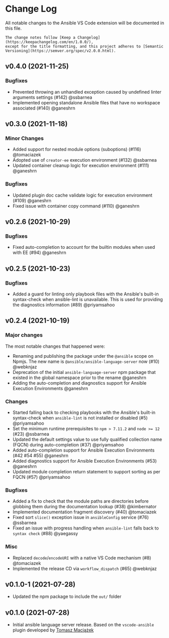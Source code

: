 <!-- markdownlint-disable no-duplicate-heading no-multiple-blanks -->
# Change Log

All notable changes to the Ansible VS Code extension will be documented in this file.

[//]: # (DO-NOT-REMOVE-versioning-promise-START)

```{note}
The change notes follow [Keep a Changelog](https://keepachangelog.com/en/1.0.0/),
except for the title formatting, and this project adheres to [Semantic
Versioning](https://semver.org/spec/v2.0.0.html).
```

<!--
Do *NOT* manually add changelog entries here!
This changelog is managed by Towncrier and is built at release time.
See https://als.rtfd.io/en/latest/contributing.html#adding-change-notes-with-your-prs
for details. Or read
https://github.com/ansible/ansible-language-server/tree/main/docs/changelog-fragments.d#adding-change-notes-with-your-prs
-->

<!-- towncrier release notes start -->


## v0.4.0 (2021-11-25)

### Bugfixes

* Prevented throwing an unhandled exception caused by undefined linter
  arguments settings (#142) @ssbarnea
* Implemented opening standalone Ansible files that have no workspace
  associated (#140) @ganeshrn

## v0.3.0 (2021-11-18)

### Minor Changes

* Added support for nested module options (suboptions) (#116) @tomaciazek
* Adopted use of `creator-ee` execution environment (#132) @ssbarnea
* Updated container cleanup logic for execution environment (#111) @ganeshrn

### Bugfixes

* Updated plugin doc cache validate logic for execution environment (#109)
  @ganeshrn
* Fixed issue with container copy command (#110) @ganeshrn

## v0.2.6 (2021-10-29)

### Bugfixes

* Fixed auto-completion to account for the builtin modules when used
  with EE (#94) @ganeshrn

## v0.2.5 (2021-10-23)

### Bugfixes

* Added a guard for linting only playbook files with the Ansible's
  built-in syntax-check when ansible-lint is unavailable. This is used for
  providing the diagnostics information (#89) @priyamsahoo

## v0.2.4 (2021-10-19)

### Major changes

The most notable changes that happened were:

* Renaming and publishing the package under the `@ansible` scope on
  Npmjs. The new name is `@ansible/ansible-language-server` now
  (#10) @webknjaz
* Deprecation of the initial `ansible-language-server` npm package that
  existed in the global namespace prior to the rename @ganeshrn
* Adding the auto-completion and diagnostics support for Ansible
  Execution Environments @ganeshrn

### Changes

* Started falling back to checking playbooks with the Ansible's built-in
  syntax-check when `ansible-lint` is not installed or disabled (#5)
  @priyamsahoo
* Set the minimum runtime prerequisites to `npm > 7.11.2` and
  `node >= 12` (#23) @ssbarnea
* Updated the default settings value to use fully qualified collection
  name (FQCN) during auto-completion (#37) @priyamsahoo
* Added auto-completion support for Ansible Execution Environments
  (#42 #54 #55) @ganeshrn
* Added diagnostics support for Ansible Execution Environments (#53)
  @ganeshrn
* Updated module completion return statement to support sorting as per
  FQCN (#57) @priyamsahoo

### Bugfixes

* Added a fix to check that the module paths are directories before
  globbing them during the documentation lookup (#38) @kimbernator
* Implemented documentation fragment discovery (#40) @tomaciazek
* Fixed sort `slice()` exception issue in `ansibleConfig` service (#76)
  @ssbarnea
* Fixed an issue with progress handling when `ansible-lint` falls back
  to `syntax check` (#88) @yaegassy

### Misc

* Replaced `decode`/`encodeURI` with a native VS Code mechanism (#8)
  @tomaciazek
* Implemented the release CD via `workflow_dispatch` (#65) @webknjaz

## v0.1.0-1 (2021-07-28)

* Updated the npm package to include the `out/` folder

## v0.1.0 (2021-07-28)

* Initial ansible language server release. Based on the `vscode-ansible` plugin
  developed by [Tomasz Maciążek](https://github.com/tomaciazek)
